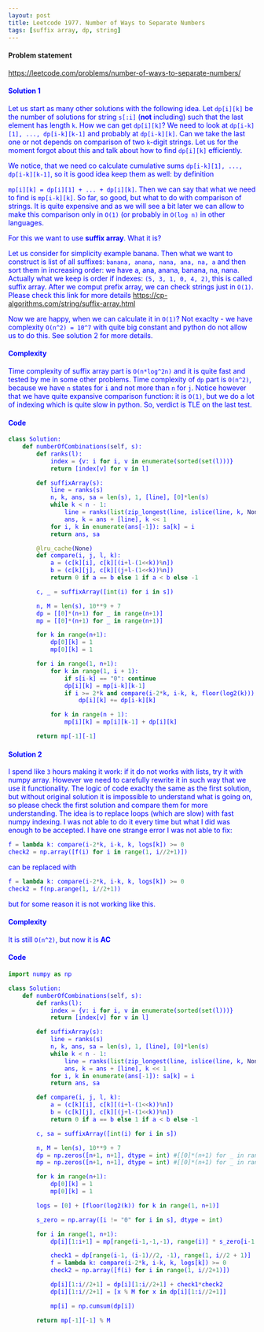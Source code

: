 ```yaml
---
layout: post
title: Leetcode 1977. Number of Ways to Separate Numbers
tags: [suffix array, dp, string]
---
```


#### Problem statement

<a href="https://leetcode.com/problems/number-of-ways-to-separate-numbers/"> <font color = blue>https://leetcode.com/problems/number-of-ways-to-separate-numbers/

#### Solution 1

Let us start as many other solutions with the following idea. Let `dp[i][k]` be the number of solutions for string `s[:i]` (**not** including) such that the last element has length `k`. How we can get `dp[i][k]`? We need to look at `dp[i-k][1], ..., dp[i-k][k-1]` and probably at `dp[i-k][k]`. Can we take the last one or not depends on comparison of two `k`-digit strings. Let us for the moment forgot about this and talk about how to find `dp[i][k]` efficiently.

We notice, that we need co calculate cumulative sums `dp[i-k][1], ..., dp[i-k][k-1]`, so it is good idea keep them as well: by definition

`mp[i][k] = dp[i][1] + ... + dp[i][k]`. Then we can say that what we need to find is `mp[i-k][k]`. So far, so good, but what to do with comparison of strings. It is quite expensive and as we will see a bit later we can allow to make this comparison only in `O(1)` (or probably in `O(log n)` in other languages.

For this we want to use **suffix array**. What it is?

Let us consider for simplicity example banana. Then what we want to construct is list of all suffixes: `banana, anana, nana, ana, na, a` and then sort them in increasing order: we have a, ana, anana, banana, na, nana. Actually what we keep is order if indexes: `(5, 3, 1, 0, 4, 2)`, this is called suffix array. After we comput prefix array, we can check strings just in `O(1)`. Please check this link for more details https://cp-algorithms.com/string/suffix-array.html 

Now we are happy, when we can calculate it in `O(1)`? Not exaclty - we have complexity `O(n^2) = 10^7` with quite big constant and python do not allow us to do this. See solution 2 for more details.

#### Complexity
Time complexity of suffix array part is `O(n*log^2n)` and it is quite fast and tested by me in some other problems. Time complexity of `dp` part is `O(n^2)`, because we have `n` states for `i` and not more than `n` for `j`. Notice however that we have quite expansive comparison function: it is `O(1)`, but we do a lot of indexing which is quite slow in python. So, verdict is TLE on the last test.

#### Code
```python
class Solution:
    def numberOfCombinations(self, s):
        def ranks(l):
            index = {v: i for i, v in enumerate(sorted(set(l)))}
            return [index[v] for v in l]

        def suffixArray(s):
            line = ranks(s)
            n, k, ans, sa = len(s), 1, [line], [0]*len(s)
            while k < n - 1:
                line = ranks(list(zip_longest(line, islice(line, k, None), fillvalue=-1)))
                ans, k = ans + [line], k << 1
            for i, k in enumerate(ans[-1]): sa[k] = i
            return ans, sa

        @lru_cache(None)
        def compare(i, j, l, k):
            a = (c[k][i], c[k][(i+l-(1<<k))%n])
            b = (c[k][j], c[k][(j+l-(1<<k))%n])
            return 0 if a == b else 1 if a < b else -1

        c, _ = suffixArray([int(i) for i in s])

        n, M = len(s), 10**9 + 7
        dp = [[0]*(n+1) for _ in range(n+1)]
        mp = [[0]*(n+1) for _ in range(n+1)]

        for k in range(n+1):
            dp[0][k] = 1
            mp[0][k] = 1

        for i in range(1, n+1):
            for k in range(1, i + 1):
                if s[i-k] == "0": continue
                dp[i][k] = mp[i-k][k-1]
                if i >= 2*k and compare(i-2*k, i-k, k, floor(log2(k))) >= 0:
                    dp[i][k] += dp[i-k][k]

            for k in range(n + 1):
                mp[i][k] = mp[i][k-1] + dp[i][k]

        return mp[-1][-1]
```

#### Solution 2

I spend like `3` hours making it work: if it do not works with lists, try it with numpy array. However we need to carefully rewrite it in such way that we use it functionality. The logic of code exaclty the same as the first solution, but without original solution it is impossible to understand what is going on, so please check the first solution and compare them for more understanding.
The idea is to replace loops (which are slow) with fast numpy indexing. I was not able to do it every time but what I did was enough to be accepted. I have one strange error I was not able to fix:

```python
f = lambda k: compare(i-2*k, i-k, k, logs[k]) >= 0
check2 = np.array([f(i) for i in range(1, i//2+1)])
```

can be replaced with 

```python
f = lambda k: compare(i-2*k, i-k, k, logs[k]) >= 0
check2 = f(np.arange(1, i//2+1))
```

but for some reason it is not working like this.

#### Complexity
It is still `O(n^2)`, but now it is **AC**

#### Code
```python
import numpy as np

class Solution:
    def numberOfCombinations(self, s):
        def ranks(l):
            index = {v: i for i, v in enumerate(sorted(set(l)))}
            return [index[v] for v in l]

        def suffixArray(s):
            line = ranks(s)
            n, k, ans, sa = len(s), 1, [line], [0]*len(s)
            while k < n - 1:
                line = ranks(list(zip_longest(line, islice(line, k, None), fillvalue=-1)))
                ans, k = ans + [line], k << 1
            for i, k in enumerate(ans[-1]): sa[k] = i
            return ans, sa

        def compare(i, j, l, k):
            a = (c[k][i], c[k][(i+l-(1<<k))%n])
            b = (c[k][j], c[k][(j+l-(1<<k))%n])
            return 0 if a == b else 1 if a < b else -1

        c, sa = suffixArray([int(i) for i in s])

        n, M = len(s), 10**9 + 7
        dp = np.zeros([n+1, n+1], dtype = int) #[[0]*(n+1) for _ in range(n+1)]
        mp = np.zeros([n+1, n+1], dtype = int) #[[0]*(n+1) for _ in range(n+1)]

        for k in range(n+1):
            dp[0][k] = 1
            mp[0][k] = 1

        logs = [0] + [floor(log2(k)) for k in range(1, n+1)]

        s_zero = np.array([i != "0" for i in s], dtype = int)

        for i in range(1, n+1):
            dp[i][1:i+1] = mp[range(i-1,-1,-1), range(i)] * s_zero[i-1::-1]

            check1 = dp[range(i-1, (i-1)//2, -1), range(1, i//2 + 1)]
            f = lambda k: compare(i-2*k, i-k, k, logs[k]) >= 0
            check2 = np.array([f(i) for i in range(1, i//2+1)])

            dp[i][1:i//2+1] = dp[i][1:i//2+1] + check1*check2
            dp[i][1:i//2+1] = [x % M for x in dp[i][1:i//2+1]]

            mp[i] = np.cumsum(dp[i])

        return mp[-1][-1] % M
```